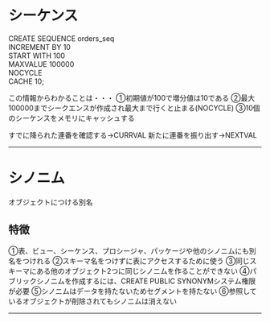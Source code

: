 # シーケンス

CREATE SEQUENCE orders_seq  
INCREMENT BY 10  
START WITH 100  
MAXVALUE 100000  
NOCYCLE  
CACHE 10;

この情報からわかることは・・・
①初期値が100で増分値は10である
②最大100000までシークエンスが作成され最大まで行くと止まる(NOCYCLE)
③10個のシーケンスをメモリにキャッシュする

すでに降られた連番を確認する→CURRVAL
新たに連番を振り出す→NEXTVAL

---
# シノニム

オブジェクトにつける別名

## 特徴
①表、ビュー、シーケンス、プロシージャ、パッケージや他のシノニムにも別名をつけれる
②スキーマ名をつけずに表にアクセスするために使う
③同じスキーマにある他のオブジェクト2つに同じシノニムを作ることができない
④パブリックシノニムを作成するには、CREATE PUBLIC SYNONYMシステム権限が必要
⑤シノニムはデータを持たないためセグメントを持たない
⑥参照しているオブジェクトが削除されてもシノニムは消えない

---



